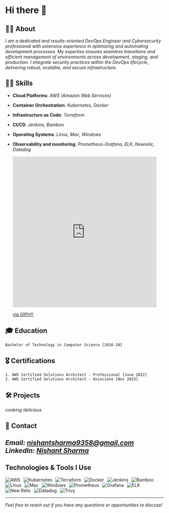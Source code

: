 # Hi there 👋

## 👨‍💻 About
*I am a dedicated and results-oriented DevOps Engineer and Cybersecurity professional with extensive experience 
in optimizing and automating development processes. 
My expertise ensures seamless transitions and efficient management of environments across 
development, staging, and production. 
I integrate security practices within the DevOps lifecycle, delivering robust, scalable, and secure infrastructure.*

## 🥷🏼 Skills

- **Cloud Platforms**: *AWS (Amazon Web Services)*
- **Container Orchestration**: *Kubernetes, Docker*
- **Infrastructure as Code**: *Terraform*
- **CI/CD**: *Jenkins, Bamboo*
- **Operating Systems**: *Linux, Mac, Windows*
- **Observability and monitoring**: *Prometheus-Grafana, ELK, Newrelic, Datadog*

  <iframe src="https://giphy.com/embed/3oKIPnAiaMCws8nOsE" width="457" height="480" style="" frameBorder="0" class="giphy-embed" allowFullScreen></iframe><p><a href="https://giphy.com/gifs/cat-kitten-computer-3oKIPnAiaMCws8nOsE">via GIPHY</a></p>

## 🎓 Education

    Bachelor of Technology in Computer Science [2016-20]

## 🎖️ Certifications
    
    1. AWS Certified Solutions Architect - Professional [June 2022]
    2. AWS Certified Solutions Architect - Associate [Nov 2023]


## 🛠 Projects

*cooking delicious*

## 📡 Contact

*Email: [nishantsharma9358@gmail.com](mailto:nishantsharma9358@gmail.com)*<br>
*LinkedIn: [Nishant Sharma](https://www.linkedin.com/in/thecyberbaby)*<br>
---

##  Technologies & Tools I Use

<p align="left">
  <img src="https://img.shields.io/badge/AWS-F46800?style=for-the-badge&logo=amazon-aws&logoColor=white" alt="AWS" style="margin-right: 6px;"/>
  <img src="https://img.shields.io/badge/Kubernetes-326CE5?style=for-the-badge&logo=kubernetes&logoColor=white" alt="Kubernetes" style="margin-right: 6px;"/>
  <img src="https://img.shields.io/badge/Terraform-7B42BC?style=for-the-badge&logo=terraform&logoColor=white" alt="Terraform" style="margin-right: 6px;"/>
  <img src="https://img.shields.io/badge/Docker-2496ED?style=for-the-badge&logo=docker&logoColor=white" alt="Docker" style="margin-right: 6px;"/>
  <img src="https://img.shields.io/badge/Jenkins-D24939?style=for-the-badge&logo=jenkins&logoColor=white" alt="Jenkins" style="margin-right: 6px;"/>
  <img src="https://img.shields.io/badge/Bamboo-0052CC?style=for-the-badge&logo=bamboo&logoColor=white" alt="Bamboo" style="margin-right: 6px;"/>
  <img src="https://img.shields.io/badge/Linux-FCC624?style=for-the-badge&logo=linux&logoColor=black" alt="Linux" style="margin-right: 6px;"/>
  <img src="https://img.shields.io/badge/Mac-999999?style=for-the-badge&logo=apple&logoColor=white" alt="Mac" style="margin-right: 6px;"/>
  <img src="https://img.shields.io/badge/Windows-0078D6?style=for-the-badge&logo=windows&logoColor=white" alt="Windows" style="margin-right: 6px;"/>
  <img src="https://img.shields.io/badge/Prometheus-E6522C?style=for-the-badge&logo=prometheus&logoColor=white" alt="Prometheus" style="margin-right: 6px;"/>
  <img src="https://img.shields.io/badge/Grafana-F46800?style=for-the-badge&logo=grafana&logoColor=white" alt="Grafana" style="margin-right: 6px;"/>
  <img src="https://img.shields.io/badge/Elastic-005571?style=for-the-badge&logo=elasticstack&logoColor=white" alt="ELK" style="margin-right: 6px;"/>
  <img src="https://img.shields.io/badge/New%20Relic-008C99?style=for-the-badge&logo=new%20relic&logoColor=white" alt="New Relic" style="margin-right: 6px;"/>
  <img src="https://img.shields.io/badge/Datadog-632CA6?style=for-the-badge&logo=datadog&logoColor=white" alt="Datadog" style="margin-right: 6px;"/>
  <img src="https://img.shields.io/badge/Trivy-4169E1?style=for-the-badge&logo=aqua-security&logoColor=white" alt="Trivy" style="margin-right: 6px;"/>
</p>

---

*Feel free to reach out if you have any questions or opportunities to discuss!*
